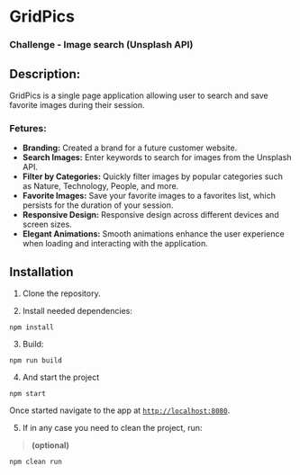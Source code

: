 # GridPics
### Challenge - Image search (Unsplash API)

## Description:
GridPics is a single page application allowing user to search and save favorite images during their session. 

### Fetures:
* **Branding:** Created a brand for a future customer website.
* **Search Images:** Enter keywords to search for images from the Unsplash API.
* **Filter by Categories:** Quickly filter images by popular categories such as Nature, Technology, People, and more.
* **Favorite Images:** Save your favorite images to a favorites list, which persists for the duration of your session.
* **Responsive Design:** Responsive design across different devices and screen sizes.
* **Elegant Animations:** Smooth animations enhance the user experience when loading and interacting with the application.

## Installation

1. Clone the repository.

2. Install needed dependencies:
```
npm install
```

3. Build: 
```
npm run build
```

4. And start the project
```
npm start
```

Once started navigate to the app at [`http://localhost:8080`](http://localhost:8080).


5. If in any case you need to clean the project, run:
> **(optional)**
```
npm clean run
```

